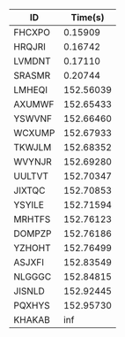 |ID|Time(s)|
|-|-|
|FHCXPO|0.15909|
|HRQJRI|0.16742|
|LVMDNT|0.17110|
|SRASMR|0.20744|
|LMHEQI|152.56039|
|AXUMWF|152.65433|
|YSWVNF|152.66460|
|WCXUMP|152.67933|
|TKWJLM|152.68352|
|WVYNJR|152.69280|
|UULTVT|152.70347|
|JIXTQC|152.70853|
|YSYILE|152.71594|
|MRHTFS|152.76123|
|DOMPZP|152.76186|
|YZHOHT|152.76499|
|ASJXFI|152.83549|
|NLGGGC|152.84815|
|JISNLD|152.92445|
|PQXHYS|152.95730|
|KHAKAB|inf|
